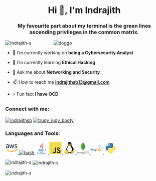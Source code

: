 <h1 align="center">Hi 👋, I'm Indrajith</h1>
<h3 align="center">My favourite part about my terminal is the green lines ascending privileges in the common matrix.</h3>
<img align="right" alt="doggo" width="350" src="https://media.tenor.com/Bpbu2-YNL6cAAAAC/hacker-pupper-dog.gif">

<p align="left"> <img src="https://komarev.com/ghpvc/?username=indrajith-s&label=Profile%20views&color=0e75b6&style=flat" alt="indrajith-s" /> </p>

- 🔭 I’m currently working on **being a Cybersecurity Analyst**

- 🌱 I’m currently learning **Ethical Hacking**

- 💬 Ask me about **Networking and Security**

- 📫 How to reach me **indrajithsb13@gmail.com**

- ⚡ Fun fact **I have OCD**

<h3 align="left">Connect with me:</h3>
<p align="left">
<a href="https://linkedin.com/in/indrajithsb" target="blank"><img align="center" src="https://raw.githubusercontent.com/rahuldkjain/github-profile-readme-generator/master/src/images/icons/Social/linked-in-alt.svg" alt="indrajithsb" height="30" width="40" /></a>
<a href="https://instagram.com/trudy_judy_booty" target="blank"><img align="center" src="https://raw.githubusercontent.com/rahuldkjain/github-profile-readme-generator/master/src/images/icons/Social/instagram.svg" alt="trudy_judy_booty" height="30" width="40" /></a>
</p>

<h3 align="left">Languages and Tools:</h3>
<p align="left"> <a href="https://aws.amazon.com" target="_blank" rel="noreferrer"> <img src="https://raw.githubusercontent.com/devicons/devicon/master/icons/amazonwebservices/amazonwebservices-original-wordmark.svg" alt="aws" width="40" height="40"/> </a> <a href="https://www.gnu.org/software/bash/" target="_blank" rel="noreferrer"> <img src="https://www.vectorlogo.zone/logos/gnu_bash/gnu_bash-icon.svg" alt="bash" width="40" height="40"/> </a> <a href="https://www.java.com" target="_blank" rel="noreferrer"> <img src="https://raw.githubusercontent.com/devicons/devicon/master/icons/java/java-original.svg" alt="java" width="40" height="40"/> </a> <a href="https://developer.mozilla.org/en-US/docs/Web/JavaScript" target="_blank" rel="noreferrer"> <img src="https://raw.githubusercontent.com/devicons/devicon/master/icons/javascript/javascript-original.svg" alt="javascript" width="40" height="40"/> </a> <a href="https://www.linux.org/" target="_blank" rel="noreferrer"> <img src="https://raw.githubusercontent.com/devicons/devicon/master/icons/linux/linux-original.svg" alt="linux" width="40" height="40"/> </a> <a href="https://www.mongodb.com/" target="_blank" rel="noreferrer"> <img src="https://raw.githubusercontent.com/devicons/devicon/master/icons/mongodb/mongodb-original-wordmark.svg" alt="mongodb" width="40" height="40"/> </a> <a href="https://www.mysql.com/" target="_blank" rel="noreferrer"> <img src="https://raw.githubusercontent.com/devicons/devicon/master/icons/mysql/mysql-original-wordmark.svg" alt="mysql" width="40" height="40"/> </a> <a href="https://www.python.org" target="_blank" rel="noreferrer"> <img src="https://raw.githubusercontent.com/devicons/devicon/master/icons/python/python-original.svg" alt="python" width="40" height="40"/> </a> </p>

<p><img align="left" src="https://github-readme-stats.vercel.app/api/top-langs?username=indrajith-s&show_icons=true&locale=en&layout=compact" alt="indrajith-s" /></p>

<p>&nbsp;<img align="center" src="https://github-readme-stats.vercel.app/api?username=indrajith-s&show_icons=true&locale=en" alt="indrajith-s" /></p>

<p><img align="center" src="https://github-readme-streak-stats.herokuapp.com/?user=indrajith-s&" alt="indrajith-s" /></p>
